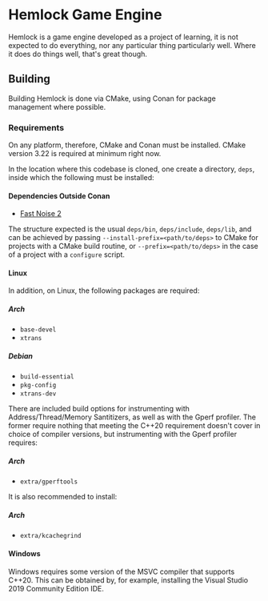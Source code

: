 # Hemlock Game Engine

Hemlock is a game engine developed as a project of learning, it is not expected to do everything, nor any particular thing particularly well. Where it does do things well, that's great though.

## Building

Building Hemlock is done via CMake, using Conan for package management where possible.

### Requirements

On any platform, therefore, CMake and Conan must be installed. CMake version 3.22 is required at minimum right now.

In the location where this codebase is cloned, one create a directory, `deps`, inside which the following must be installed:
#### Dependencies Outside Conan
* [Fast Noise 2](https://github.com/Auburn/FastNoise2/releases/tag/v0.9.4-alpha)

The structure expected is the usual `deps/bin`, `deps/include`, `deps/lib`, and can be achieved by passing `--install-prefix=<path/to/deps>` to CMake for projects with a CMake build routine, or `--prefix=<path/to/deps>` in the case of a project with a `configure` script. 

#### Linux
In addition, on Linux, the following packages are required:
##### Arch
* `base-devel`
* `xtrans`
##### Debian
* `build-essential`
* `pkg-config`
* `xtrans-dev`

There are included build options for instrumenting with Address/Thread/Memory Santitizers, as well as with the Gperf profiler. The former require nothing that meeting the C++20 requirement doesn't cover in choice of compiler versions, but instrumenting with the Gperf profiler requires:
##### Arch
* `extra/gperftools`

It is also recommended to install:
##### Arch
* `extra/kcachegrind`

#### Windows
Windows requires some version of the MSVC compiler that supports C++20. This can be obtained by, for example, installing the Visual Studio 2019 Community Edition IDE.
